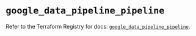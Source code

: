 # `google_data_pipeline_pipeline`

Refer to the Terraform Registry for docs: [`google_data_pipeline_pipeline`](https://registry.terraform.io/providers/hashicorp/google/6.10.0/docs/resources/data_pipeline_pipeline).
